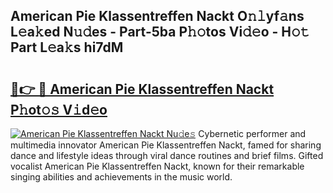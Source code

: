 ## American Pie Klassentreffen Nackt O𝚗𝚕yf𝚊ns L𝚎a𝚔ed N𝚞𝚍es - Part-5ba P𝚑𝚘tos Vi𝚍𝚎o - H𝚘𝚝 Part L𝚎a𝚔s hi7dM

# <h2><a href="http://kf7yva.oniu.top/?m=American+Pie+Klassentreffen+Nackt">🔗👉 🔴 American Pie Klassentreffen Nackt P𝚑ot𝚘𝚜 V𝚒d𝚎o</a></h2>

[![American Pie Klassentreffen Nackt Nu𝚍e𝚜](https://i.imgur.com/0qMVB7G.gif)](http://kf7yva.oniu.top/?m=American+Pie+Klassentreffen+Nackt)
Cybernetic performer and multimedia innovator American Pie Klassentreffen Nackt, famed for sharing dance and lifestyle ideas through viral dance routines and brief films. Gifted vocalist American Pie Klassentreffen Nackt, known for their remarkable singing abilities and achievements in the music world.  
